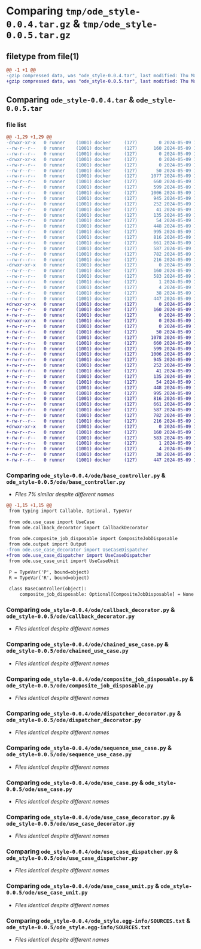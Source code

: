 # Comparing `tmp/ode_style-0.0.4.tar.gz` & `tmp/ode_style-0.0.5.tar.gz`

## filetype from file(1)

```diff
@@ -1 +1 @@
-gzip compressed data, was "ode_style-0.0.4.tar", last modified: Thu May  9 10:55:47 2024, max compression
+gzip compressed data, was "ode_style-0.0.5.tar", last modified: Thu May  9 11:17:28 2024, max compression
```

## Comparing `ode_style-0.0.4.tar` & `ode_style-0.0.5.tar`

### file list

```diff
@@ -1,29 +1,29 @@
-drwxr-xr-x   0 runner    (1001) docker     (127)        0 2024-05-09 10:55:47.322652 ode_style-0.0.4/
--rw-r--r--   0 runner    (1001) docker     (127)      160 2024-05-09 10:55:47.322652 ode_style-0.0.4/PKG-INFO
--rw-r--r--   0 runner    (1001) docker     (127)        0 2024-05-09 10:55:43.000000 ode_style-0.0.4/README.md
-drwxr-xr-x   0 runner    (1001) docker     (127)        0 2024-05-09 10:55:47.318652 ode_style-0.0.4/ode/
--rw-r--r--   0 runner    (1001) docker     (127)        0 2024-05-09 10:55:43.000000 ode_style-0.0.4/ode/__init__.py
--rw-r--r--   0 runner    (1001) docker     (127)       50 2024-05-09 10:55:43.000000 ode_style-0.0.4/ode/authentication_exception.py
--rw-r--r--   0 runner    (1001) docker     (127)     1077 2024-05-09 10:55:43.000000 ode_style-0.0.4/ode/base_controller.py
--rw-r--r--   0 runner    (1001) docker     (127)      660 2024-05-09 10:55:43.000000 ode_style-0.0.4/ode/callback_decorator.py
--rw-r--r--   0 runner    (1001) docker     (127)      599 2024-05-09 10:55:43.000000 ode_style-0.0.4/ode/chained_use_case.py
--rw-r--r--   0 runner    (1001) docker     (127)     1006 2024-05-09 10:55:43.000000 ode_style-0.0.4/ode/composite_job_disposable.py
--rw-r--r--   0 runner    (1001) docker     (127)      945 2024-05-09 10:55:43.000000 ode_style-0.0.4/ode/dispatcher_decorator.py
--rw-r--r--   0 runner    (1001) docker     (127)      252 2024-05-09 10:55:43.000000 ode_style-0.0.4/ode/error_output.py
--rw-r--r--   0 runner    (1001) docker     (127)       41 2024-05-09 10:55:43.000000 ode_style-0.0.4/ode/guard_exception.py
--rw-r--r--   0 runner    (1001) docker     (127)      135 2024-05-09 10:55:43.000000 ode_style-0.0.4/ode/http_exception.py
--rw-r--r--   0 runner    (1001) docker     (127)       54 2024-05-09 10:55:43.000000 ode_style-0.0.4/ode/internet_connection_exception.py
--rw-r--r--   0 runner    (1001) docker     (127)      448 2024-05-09 10:55:43.000000 ode_style-0.0.4/ode/output.py
--rw-r--r--   0 runner    (1001) docker     (127)      995 2024-05-09 10:55:43.000000 ode_style-0.0.4/ode/sequence_use_case.py
--rw-r--r--   0 runner    (1001) docker     (127)      816 2024-05-09 10:55:43.000000 ode_style-0.0.4/ode/use_case.py
--rw-r--r--   0 runner    (1001) docker     (127)      661 2024-05-09 10:55:43.000000 ode_style-0.0.4/ode/use_case_decorator.py
--rw-r--r--   0 runner    (1001) docker     (127)      587 2024-05-09 10:55:43.000000 ode_style-0.0.4/ode/use_case_dispatcher.py
--rw-r--r--   0 runner    (1001) docker     (127)      782 2024-05-09 10:55:43.000000 ode_style-0.0.4/ode/use_case_unit.py
--rw-r--r--   0 runner    (1001) docker     (127)      216 2024-05-09 10:55:43.000000 ode_style-0.0.4/ode/value_out_put.py
-drwxr-xr-x   0 runner    (1001) docker     (127)        0 2024-05-09 10:55:47.318652 ode_style-0.0.4/ode_style.egg-info/
--rw-r--r--   0 runner    (1001) docker     (127)      160 2024-05-09 10:55:47.000000 ode_style-0.0.4/ode_style.egg-info/PKG-INFO
--rw-r--r--   0 runner    (1001) docker     (127)      583 2024-05-09 10:55:47.000000 ode_style-0.0.4/ode_style.egg-info/SOURCES.txt
--rw-r--r--   0 runner    (1001) docker     (127)        1 2024-05-09 10:55:47.000000 ode_style-0.0.4/ode_style.egg-info/dependency_links.txt
--rw-r--r--   0 runner    (1001) docker     (127)        4 2024-05-09 10:55:47.000000 ode_style-0.0.4/ode_style.egg-info/top_level.txt
--rw-r--r--   0 runner    (1001) docker     (127)       38 2024-05-09 10:55:47.322652 ode_style-0.0.4/setup.cfg
--rw-r--r--   0 runner    (1001) docker     (127)      447 2024-05-09 10:55:43.000000 ode_style-0.0.4/setup.py
+drwxr-xr-x   0 runner    (1001) docker     (127)        0 2024-05-09 11:17:28.099196 ode_style-0.0.5/
+-rw-r--r--   0 runner    (1001) docker     (127)      160 2024-05-09 11:17:28.099196 ode_style-0.0.5/PKG-INFO
+-rw-r--r--   0 runner    (1001) docker     (127)        0 2024-05-09 11:17:24.000000 ode_style-0.0.5/README.md
+drwxr-xr-x   0 runner    (1001) docker     (127)        0 2024-05-09 11:17:28.099196 ode_style-0.0.5/ode/
+-rw-r--r--   0 runner    (1001) docker     (127)        0 2024-05-09 11:17:24.000000 ode_style-0.0.5/ode/__init__.py
+-rw-r--r--   0 runner    (1001) docker     (127)       50 2024-05-09 11:17:24.000000 ode_style-0.0.5/ode/authentication_exception.py
+-rw-r--r--   0 runner    (1001) docker     (127)     1078 2024-05-09 11:17:24.000000 ode_style-0.0.5/ode/base_controller.py
+-rw-r--r--   0 runner    (1001) docker     (127)      660 2024-05-09 11:17:24.000000 ode_style-0.0.5/ode/callback_decorator.py
+-rw-r--r--   0 runner    (1001) docker     (127)      599 2024-05-09 11:17:24.000000 ode_style-0.0.5/ode/chained_use_case.py
+-rw-r--r--   0 runner    (1001) docker     (127)     1006 2024-05-09 11:17:24.000000 ode_style-0.0.5/ode/composite_job_disposable.py
+-rw-r--r--   0 runner    (1001) docker     (127)      945 2024-05-09 11:17:24.000000 ode_style-0.0.5/ode/dispatcher_decorator.py
+-rw-r--r--   0 runner    (1001) docker     (127)      252 2024-05-09 11:17:24.000000 ode_style-0.0.5/ode/error_output.py
+-rw-r--r--   0 runner    (1001) docker     (127)       41 2024-05-09 11:17:24.000000 ode_style-0.0.5/ode/guard_exception.py
+-rw-r--r--   0 runner    (1001) docker     (127)      135 2024-05-09 11:17:24.000000 ode_style-0.0.5/ode/http_exception.py
+-rw-r--r--   0 runner    (1001) docker     (127)       54 2024-05-09 11:17:24.000000 ode_style-0.0.5/ode/internet_connection_exception.py
+-rw-r--r--   0 runner    (1001) docker     (127)      448 2024-05-09 11:17:24.000000 ode_style-0.0.5/ode/output.py
+-rw-r--r--   0 runner    (1001) docker     (127)      995 2024-05-09 11:17:24.000000 ode_style-0.0.5/ode/sequence_use_case.py
+-rw-r--r--   0 runner    (1001) docker     (127)      816 2024-05-09 11:17:24.000000 ode_style-0.0.5/ode/use_case.py
+-rw-r--r--   0 runner    (1001) docker     (127)      661 2024-05-09 11:17:24.000000 ode_style-0.0.5/ode/use_case_decorator.py
+-rw-r--r--   0 runner    (1001) docker     (127)      587 2024-05-09 11:17:24.000000 ode_style-0.0.5/ode/use_case_dispatcher.py
+-rw-r--r--   0 runner    (1001) docker     (127)      782 2024-05-09 11:17:24.000000 ode_style-0.0.5/ode/use_case_unit.py
+-rw-r--r--   0 runner    (1001) docker     (127)      216 2024-05-09 11:17:24.000000 ode_style-0.0.5/ode/value_out_put.py
+drwxr-xr-x   0 runner    (1001) docker     (127)        0 2024-05-09 11:17:28.099196 ode_style-0.0.5/ode_style.egg-info/
+-rw-r--r--   0 runner    (1001) docker     (127)      160 2024-05-09 11:17:28.000000 ode_style-0.0.5/ode_style.egg-info/PKG-INFO
+-rw-r--r--   0 runner    (1001) docker     (127)      583 2024-05-09 11:17:28.000000 ode_style-0.0.5/ode_style.egg-info/SOURCES.txt
+-rw-r--r--   0 runner    (1001) docker     (127)        1 2024-05-09 11:17:28.000000 ode_style-0.0.5/ode_style.egg-info/dependency_links.txt
+-rw-r--r--   0 runner    (1001) docker     (127)        4 2024-05-09 11:17:28.000000 ode_style-0.0.5/ode_style.egg-info/top_level.txt
+-rw-r--r--   0 runner    (1001) docker     (127)       38 2024-05-09 11:17:28.099196 ode_style-0.0.5/setup.cfg
+-rw-r--r--   0 runner    (1001) docker     (127)      447 2024-05-09 11:17:24.000000 ode_style-0.0.5/setup.py
```

### Comparing `ode_style-0.0.4/ode/base_controller.py` & `ode_style-0.0.5/ode/base_controller.py`

 * *Files 7% similar despite different names*

```diff
@@ -1,15 +1,15 @@
 from typing import Callable, Optional, TypeVar
 
 from ode.use_case import UseCase
 from ode.callback_decorator import CallbackDecorator
 
 from ode.composite_job_disposable import CompositeJobDisposable
 from ode.output import Output
-from ode.use_case_decorator import UseCaseDispatcher
+from ode.use_case_dispatcher import UseCaseDispatcher
 from ode.use_case_unit import UseCaseUnit
 
 P = TypeVar('P', bound=object)
 R = TypeVar('R', bound=object)
 
 class BaseController(object):
     composite_job_disposable: Optional[CompositeJobDisposable] = None
```

### Comparing `ode_style-0.0.4/ode/callback_decorator.py` & `ode_style-0.0.5/ode/callback_decorator.py`

 * *Files identical despite different names*

### Comparing `ode_style-0.0.4/ode/chained_use_case.py` & `ode_style-0.0.5/ode/chained_use_case.py`

 * *Files identical despite different names*

### Comparing `ode_style-0.0.4/ode/composite_job_disposable.py` & `ode_style-0.0.5/ode/composite_job_disposable.py`

 * *Files identical despite different names*

### Comparing `ode_style-0.0.4/ode/dispatcher_decorator.py` & `ode_style-0.0.5/ode/dispatcher_decorator.py`

 * *Files identical despite different names*

### Comparing `ode_style-0.0.4/ode/sequence_use_case.py` & `ode_style-0.0.5/ode/sequence_use_case.py`

 * *Files identical despite different names*

### Comparing `ode_style-0.0.4/ode/use_case.py` & `ode_style-0.0.5/ode/use_case.py`

 * *Files identical despite different names*

### Comparing `ode_style-0.0.4/ode/use_case_decorator.py` & `ode_style-0.0.5/ode/use_case_decorator.py`

 * *Files identical despite different names*

### Comparing `ode_style-0.0.4/ode/use_case_dispatcher.py` & `ode_style-0.0.5/ode/use_case_dispatcher.py`

 * *Files identical despite different names*

### Comparing `ode_style-0.0.4/ode/use_case_unit.py` & `ode_style-0.0.5/ode/use_case_unit.py`

 * *Files identical despite different names*

### Comparing `ode_style-0.0.4/ode_style.egg-info/SOURCES.txt` & `ode_style-0.0.5/ode_style.egg-info/SOURCES.txt`

 * *Files identical despite different names*

